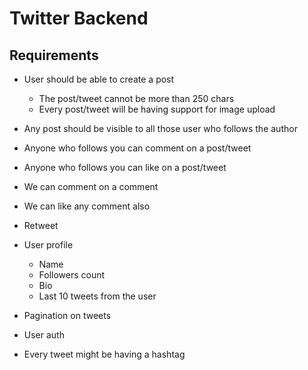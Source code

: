 # Twitter Backend

## Requirements

- User should be able to create a post

  - The post/tweet cannot be more than 250 chars
  - Every post/tweet will be having support for image upload

- Any post should be visible to all those user who follows the author
- Anyone who follows you can comment on a post/tweet
- Anyone who follows you can like on a post/tweet
- We can comment on a comment
- We can like any comment also
- Retweet

- User profile

  - Name
  - Followers count
  - Bio
  - Last 10 tweets from the user

- Pagination on tweets
- User auth
- Every tweet might be having a hashtag
